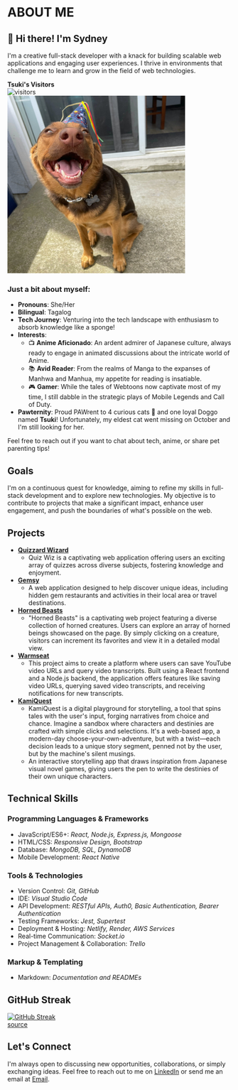 # ABOUT ME 

## 👋 Hi there! I'm Sydney

I'm a creative full-stack developer with a knack for building scalable web applications and engaging user experiences. I thrive in environments that challenge me to learn and grow in the field of web technologies.

**Tsuki's Visitors** <br> ![visitors](https://visitor-badge.laobi.icu/badge?page_id=sfpagalan.sfpagalan) <br>
<img src="tsukipic.jpg" alt="My Doggo" width="400" height="400"/>

### Just a bit about myself:

- **Pronouns**: She/Her
- **Bilingual**: Tagalog
- **Tech Journey**: Venturing into the tech landscape with enthusiasm to absorb knowledge like a sponge!
- **Interests**: 
  - 📺 **Anime Aficionado**: An ardent admirer of Japanese culture, always ready to engage in animated discussions about the intricate world of Anime.
  - 📚 **Avid Reader**: From the realms of Manga to the expanses of Manhwa and Manhua, my appetite for reading is insatiable.
  - 🎮 **Gamer**: While the tales of Webtoons now captivate most of my time, I still dabble in the strategic plays of Mobile Legends and Call of Duty.
- **Pawternity**: Proud PAWrent to 4 curious cats 🐾 and one loyal Doggo named **Tsuki**! Unfortunately, my eldest cat went missing on October and I'm still looking for her.

Feel free to reach out if you want to chat about tech, anime, or share pet parenting tips!

## Goals
I'm on a continuous quest for knowledge, aiming to refine my skills in full-stack development and to explore new technologies. My objective is to contribute to projects that make a significant impact, enhance user engagement, and push the boundaries of what's possible on the web.

## Projects

- [**Quizzard Wizard**](https://github.com/Code-Fellow-Quizzards/quizzard-wizard)
  - Quiz Wiz is a captivating web application offering users an exciting array of quizzes across diverse subjects, fostering knowledge and enjoyment.
 - [**Gemsy**](https://github.com/301-Team-2/gemsy)
   - A web application designed to help discover unique ideas, including hidden gem restaurants and activities in their local area or travel destinations.
 - [**Horned Beasts**](https://github.com/sfpagalan/horned-beast)
   - "Horned Beasts" is a captivating web project featuring a diverse collection of horned creatures. Users can explore an array of horned beings showcased on the page. By simply clicking on a creature, visitors can increment its favorites and view it in a detailed modal view.
 - [**Warmseat**](https://github.com/orgs/Warmseat/repositories)
   - This project aims to create a platform where users can save YouTube video URLs and query video transcripts. Built using a React frontend and a Node.js backend, the application offers features like saving video URLs, querying saved video transcripts, and receiving notifications for new transcripts.
 - [**KamiQuest**](https://github.com/sfpagalan/KamiQuest)
   - KamiQuest is a digital playground for storytelling, a tool that spins tales with the user's input, forging narratives from choice and chance. Imagine a sandbox where characters and destinies are crafted with simple clicks and selections. It's a web-based app, a modern-day choose-your-own-adventure, but with a twist—each decision leads to a unique story segment, penned not by the user, but by the machine's silent musings.
   - An interactive storytelling app that draws inspiration from Japanese visual novel games, giving users the pen to write the destinies of their own unique characters.

## Technical Skills

### Programming Languages & Frameworks
- JavaScript/ES6+: *React, Node.js, Express.js, Mongoose*
- HTML/CSS: *Responsive Design, Bootstrap*
- Database: *MongoDB, SQL, DynamoDB*
- Mobile Development: *React Native*

### Tools & Technologies
- Version Control: *Git, GitHub*
- IDE: *Visual Studio Code*
- API Development: *RESTful APIs, Auth0, Basic Authentication, Bearer Authentication*
- Testing Frameworks: *Jest, Supertest*
- Deployment & Hosting: *Netlify, Render, AWS Services*
- Real-time Communication: *Socket.io*
- Project Management & Collaboration: *Trello*

### Markup & Templating
- Markdown: *Documentation and READMEs*

## GitHub Streak

[![GitHub Streak](https://streak-stats.demolab.com/?user=sfpagalan&theme=dark)](https://git.io/streak-stats)<br>[source](https://github.com/DenverCoder1/github-readme-streak-stats)

## Let's Connect
I'm always open to discussing new opportunities, collaborations, or simply exchanging ideas. Feel free to reach out to me on [LinkedIn](https://www.linkedin.com/in/sfpagalan/) or send me an email at [Email](sfpagalan@gmail.com).

<!---
sfpagalan/sfpagalan is a ✨ special ✨ repository because its `README.md` (this file) appears on your GitHub profile.
You can click the Preview link to take a look at your changes.
--->
